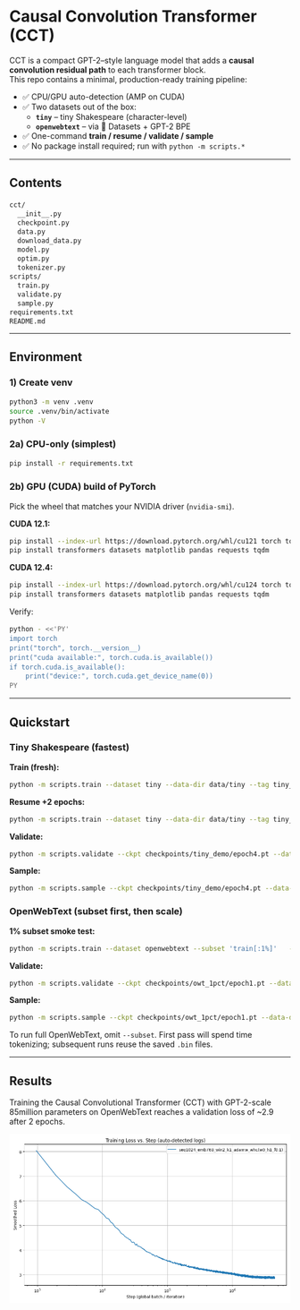 # Causal Convolution Transformer (CCT)

CCT is a compact GPT-2–style language model that adds a **causal convolution residual path** to each transformer block.  
This repo contains a minimal, production-ready training pipeline:

- ✅ CPU/GPU auto-detection (AMP on CUDA)  
- ✅ Two datasets out of the box:  
  - **`tiny`** – tiny Shakespeare (character-level)  
  - **`openwebtext`** – via 🤗 Datasets + GPT-2 BPE  
- ✅ One-command **train / resume / validate / sample**  
- ✅ No package install required; run with `python -m scripts.*`

---

## Contents

```
cct/
  __init__.py
  checkpoint.py
  data.py
  download_data.py
  model.py
  optim.py
  tokenizer.py
scripts/
  train.py
  validate.py
  sample.py
requirements.txt
README.md
```

---

## Environment

### 1) Create venv

```bash
python3 -m venv .venv
source .venv/bin/activate
python -V
```

### 2a) CPU-only (simplest)

```bash
pip install -r requirements.txt
```

### 2b) GPU (CUDA) build of PyTorch

Pick the wheel that matches your NVIDIA driver (`nvidia-smi`).

**CUDA 12.1:**
```bash
pip install --index-url https://download.pytorch.org/whl/cu121 torch torchvision torchaudio
pip install transformers datasets matplotlib pandas requests tqdm
```

**CUDA 12.4:**
```bash
pip install --index-url https://download.pytorch.org/whl/cu124 torch torchvision torchaudio
pip install transformers datasets matplotlib pandas requests tqdm
```

Verify:

```bash
python - <<'PY'
import torch
print("torch", torch.__version__)
print("cuda available:", torch.cuda.is_available())
if torch.cuda.is_available():
    print("device:", torch.cuda.get_device_name(0))
PY
```

---

## Quickstart

### Tiny Shakespeare (fastest)

**Train (fresh):**
```bash
python -m scripts.train --dataset tiny --data-dir data/tiny --tag tiny_demo   --epochs 2 --seq-length 256 --n-embd 128 --n-layer 4 --n-head 4   --batch-size 16 --accum-steps 1 --lr 3e-4 --use-scheduler --grad-clip 1.0
```

**Resume +2 epochs:**
```bash
python -m scripts.train --dataset tiny --data-dir data/tiny --tag tiny_demo   --resume tiny_demo --epochs-add 2 --use-scheduler --accum-steps 1
```

**Validate:**
```bash
python -m scripts.validate --ckpt checkpoints/tiny_demo/epoch4.pt --data-dir data/tiny
```

**Sample:**
```bash
python -m scripts.sample --ckpt checkpoints/tiny_demo/epoch4.pt --data-dir data/tiny   --seq-length 256 --prompt "To be, or not to be,"   --temperature 0.8 --top-k 50 --top-p 0.9 --max-new-tokens 200
```

### OpenWebText (subset first, then scale)

**1% subset smoke test:**
```bash
python -m scripts.train --dataset openwebtext --subset 'train[:1%]'   --data-dir data/owt_1pct --tag owt_1pct   --epochs 1 --seq-length 256   --n-embd 256 --n-layer 6 --n-head 8   --batch-size 8 --accum-steps 1 --lr 3e-4   --use-scheduler --grad-clip 1.0
```

**Validate:**
```bash
python -m scripts.validate --ckpt checkpoints/owt_1pct/epoch1.pt --data-dir data/owt_1pct
```

**Sample:**
```bash
python -m scripts.sample --ckpt checkpoints/owt_1pct/epoch1.pt --data-dir data/owt_1pct   --prompt "The purpose of life is" --max-new-tokens 120 --temperature 0.9 --top-p 0.9
```

To run full OpenWebText, omit `--subset`. First pass will spend time tokenizing; subsequent runs reuse the saved `.bin` files.

---

## Results

Training the Causal Convolutional Transformer (CCT) with GPT-2-scale 85million parameters on OpenWebText reaches a validation loss of ~2.9 after 2 epochs.

![Training Loss Curve](assets/loss.png)
